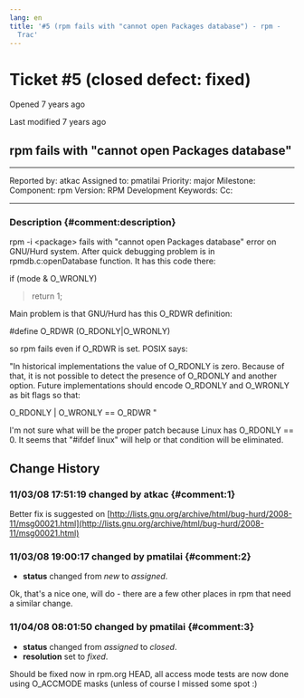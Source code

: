 ```yaml
---
lang: en
title: '#5 (rpm fails with "cannot open Packages database") - rpm -
  Trac'
---
```


Ticket \#5 (closed defect: fixed)
=================================

Opened 7 years ago

Last modified 7 years ago

rpm fails with \"cannot open Packages database\"
------------------------------------------------

  -------------- ------- -------------- -----------------
  Reported by:   atkac   Assigned to:   pmatilai
  Priority:      major   Milestone:     
  Component:     rpm     Version:       RPM Development
  Keywords:              Cc:            
                                        
  -------------- ------- -------------- -----------------

### Description {#comment:description}

rpm -i \<package\> fails with \"cannot open Packages database\" error on
GNU/Hurd system. After quick debugging problem is in
rpmdb.c:openDatabase function. It has this code there:

if (mode & O\_WRONLY)

> return 1;

Main problem is that GNU/Hurd has this O\_RDWR definition:

\#define O\_RDWR (O\_RDONLY\|O\_WRONLY)

so rpm fails even if O\_RDWR is set. POSIX says:

\"In historical implementations the value of O\_RDONLY is zero. Because
of that, it is not possible to detect the presence of O\_RDONLY and
another option. Future implementations should encode O\_RDONLY and
O\_WRONLY as bit flags so that:

O\_RDONLY \| O\_WRONLY == O\_RDWR \"

I\'m not sure what will be the proper patch because Linux has O\_RDONLY
== 0. It seems that \"\#ifdef linux\" will help or that condition will
be eliminated.

Change History
--------------

### 11/03/08 17:51:19 changed by atkac {#comment:1}

Better fix is suggested on
[http://lists.gnu.org/archive/html/bug-hurd/2008-11/msg00021.html](http://lists.gnu.org/archive/html/bug-hurd/2008-11/msg00021.html)

### 11/03/08 19:00:17 changed by pmatilai {#comment:2}

-   **status** changed from *new* to *assigned*.

Ok, that\'s a nice one, will do - there are a few other places in rpm
that need a similar change.

### 11/04/08 08:01:50 changed by pmatilai {#comment:3}

-   **status** changed from *assigned* to *closed*.
-   **resolution** set to *fixed*.

Should be fixed now in rpm.org HEAD, all access mode tests are now done
using O\_ACCMODE masks (unless of course I missed some spot :)
